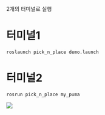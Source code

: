 2개의 터미널로 실행

# 터미널1
```
roslaunch pick_n_place demo.launch
```

# 터미널2
```
rosrun pick_n_place my_puma
```

<img src = "![moveit](https://user-images.githubusercontent.com/88019800/213464488-3b898e2b-06c1-4ec9-90ca-7245990a55e0.gif)">
